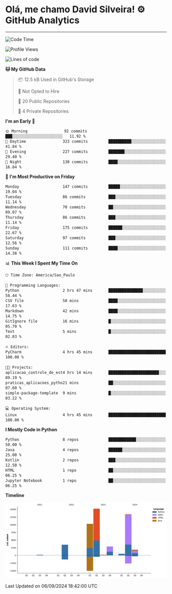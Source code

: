 
# Olá, me chamo David Silveira! ⚙️ GitHub Analytics

---
<!--START_SECTION:waka-->
![Code Time](http://img.shields.io/badge/Code%20Time-203%20hrs%2029%20mins-blue)

![Profile Views](http://img.shields.io/badge/Profile%20Views-2-blue)

![Lines of code](https://img.shields.io/badge/From%20Hello%20World%20I%27ve%20Written-47.7%20thousand%20lines%20of%20code-blue)

**🐱 My GitHub Data** 

> 📦 12.5 kB Used in GitHub's Storage 
 > 
> 🚫 Not Opted to Hire
 > 
> 📜 20 Public Repositories 
 > 
> 🔑 4 Private Repositories 
 > 
**I'm an Early 🐤** 

```text
🌞 Morning                92 commits          ███░░░░░░░░░░░░░░░░░░░░░░   11.92 % 
🌆 Daytime                323 commits         ██████████░░░░░░░░░░░░░░░   41.84 % 
🌃 Evening                227 commits         ███████░░░░░░░░░░░░░░░░░░   29.40 % 
🌙 Night                  130 commits         ████░░░░░░░░░░░░░░░░░░░░░   16.84 % 
```
📅 **I'm Most Productive on Friday** 

```text
Monday                   147 commits         █████░░░░░░░░░░░░░░░░░░░░   19.04 % 
Tuesday                  86 commits          ███░░░░░░░░░░░░░░░░░░░░░░   11.14 % 
Wednesday                70 commits          ██░░░░░░░░░░░░░░░░░░░░░░░   09.07 % 
Thursday                 86 commits          ███░░░░░░░░░░░░░░░░░░░░░░   11.14 % 
Friday                   175 commits         ██████░░░░░░░░░░░░░░░░░░░   22.67 % 
Saturday                 97 commits          ███░░░░░░░░░░░░░░░░░░░░░░   12.56 % 
Sunday                   111 commits         ████░░░░░░░░░░░░░░░░░░░░░   14.38 % 
```


📊 **This Week I Spent My Time On** 

```text
🕑︎ Time Zone: America/Sao_Paulo

💬 Programming Languages: 
Python                   2 hrs 47 mins       ███████████████░░░░░░░░░░   58.44 % 
CSV file                 50 mins             ████░░░░░░░░░░░░░░░░░░░░░   17.63 % 
Markdown                 42 mins             ████░░░░░░░░░░░░░░░░░░░░░   14.75 % 
GitIgnore file           16 mins             █░░░░░░░░░░░░░░░░░░░░░░░░   05.70 % 
Text                     5 mins              █░░░░░░░░░░░░░░░░░░░░░░░░   02.03 % 

🔥 Editors: 
PyCharm                  4 hrs 45 mins       █████████████████████████   100.00 % 

🐱‍💻 Projects: 
aplicacao_controle_de_est4 hrs 14 mins       ██████████████████████░░░   89.19 % 
praticas_aplicacoes_pytho21 mins             ██░░░░░░░░░░░░░░░░░░░░░░░   07.60 % 
simple-package-template  9 mins              █░░░░░░░░░░░░░░░░░░░░░░░░   03.22 % 

💻 Operating System: 
Linux                    4 hrs 45 mins       █████████████████████████   100.00 % 
```

**I Mostly Code in Python** 

```text
Python                   8 repos             ████████████░░░░░░░░░░░░░   50.00 % 
Java                     4 repos             ██████░░░░░░░░░░░░░░░░░░░   25.00 % 
Kotlin                   2 repos             ███░░░░░░░░░░░░░░░░░░░░░░   12.50 % 
HTML                     1 repo              ██░░░░░░░░░░░░░░░░░░░░░░░   06.25 % 
Jupyter Notebook         1 repo              ██░░░░░░░░░░░░░░░░░░░░░░░   06.25 % 
```



**Timeline**

![Lines of Code chart](https://raw.githubusercontent.com/DavidSilveira80/DavidSilveira80/master/assets/bar_graph.png)


 Last Updated on 06/09/2024 18:42:00 UTC
<!--END_SECTION:waka-->


